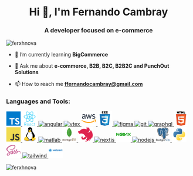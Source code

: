 <h1 align="center">Hi 👋, I'm Fernando Cambray</h1>
<h3 align="center">A developer focused on e-commerce</h3>

<p align="left"> <img src="https://komarev.com/ghpvc/?username=ferxhnova&label=Profile%20views&color=0e75b6&style=flat" alt="ferxhnova" /> </p>

- 🌱 I’m currently learning **BigCommerce**

- 💬 Ask me about **e-commerce, B2B, B2C, B2B2C and PunchOut Solutions**

- 📫 How to reach me **ffernandocambray@gmail.com**
<h3 align="left">Languages and Tools:</h3>
<p align="left">
    <a href="https://www.typescriptlang.org/" target="_blank" rel="noreferrer">
        <img
            src="https://raw.githubusercontent.com/devicons/devicon/master/icons/typescript/typescript-original.svg"
            alt="typescript" width="40" height="40" />
    </a>
    <a href="https://reactjs.org/" target="_blank" rel="noreferrer">
        <img
            src="https://raw.githubusercontent.com/devicons/devicon/master/icons/react/react-original-wordmark.svg"
            alt="react" width="40" height="40" />
    </a>
    <a href="https://angular.io" target="_blank" rel="noreferrer">
        <img src="https://angular.io/assets/images/logos/angular/angular.svg" alt="angular"
            width="40" height="40" />
    </a>
    <a href="https://vtex.com/" target="_blank" rel="noreferrer">
        <img
            src="https://upload.wikimedia.org/wikipedia/commons/thumb/a/a9/VTEX_Logo.svg/305px-VTEX_Logo.svg.png"
            alt="vtex" height="40" />
    </a>
    <a href="https://aws.amazon.com" target="_blank" rel="noreferrer">
        <img
            src="https://raw.githubusercontent.com/devicons/devicon/master/icons/amazonwebservices/amazonwebservices-original-wordmark.svg"
            alt="aws" width="40" height="40" />
    </a>
    <a href="https://www.w3schools.com/css/" target="_blank" rel="noreferrer">
        <img
            src="https://raw.githubusercontent.com/devicons/devicon/master/icons/css3/css3-original-wordmark.svg"
            alt="css3" width="40" height="40" />
    </a>
    <a href="https://www.figma.com/" target="_blank" rel="noreferrer">
        <img src="https://www.vectorlogo.zone/logos/figma/figma-icon.svg" alt="figma" width="40"
            height="40" />
    </a>
    <a href="https://git-scm.com/" target="_blank" rel="noreferrer">
        <img src="https://www.vectorlogo.zone/logos/git-scm/git-scm-icon.svg" alt="git" width="40"
            height="40" />
    </a>
    <a href="https://graphql.org" target="_blank" rel="noreferrer">
        <img src="https://www.vectorlogo.zone/logos/graphql/graphql-icon.svg" alt="graphql"
            width="40" height="40" />
    </a>
    <a href="https://www.w3.org/html/" target="_blank" rel="noreferrer">
        <img
            src="https://raw.githubusercontent.com/devicons/devicon/master/icons/html5/html5-original-wordmark.svg"
            alt="html5" width="40" height="40" />
    </a>
    <a href="https://developer.mozilla.org/en-US/docs/Web/JavaScript" target="_blank"
        rel="noreferrer">
        <img
            src="https://raw.githubusercontent.com/devicons/devicon/master/icons/javascript/javascript-original.svg"
            alt="javascript" width="40" height="40" />
    </a>
    <a href="https://www.linux.org/" target="_blank" rel="noreferrer">
        <img
            src="https://raw.githubusercontent.com/devicons/devicon/master/icons/linux/linux-original.svg"
            alt="linux" width="40" height="40" />
    </a>
    <a href="https://www.mathworks.com/" target="_blank" rel="noreferrer">
        <img src="https://upload.wikimedia.org/wikipedia/commons/2/21/Matlab_Logo.png" alt="matlab"
            width="40" height="40" />
    </a>
    <a href="https://www.mongodb.com/" target="_blank" rel="noreferrer">
        <img
            src="https://raw.githubusercontent.com/devicons/devicon/master/icons/mongodb/mongodb-original-wordmark.svg"
            alt="mongodb" width="40" height="40" />
    </a>
    <a href="https://nestjs.com/" target="_blank" rel="noreferrer">
        <img
            src="https://raw.githubusercontent.com/devicons/devicon/master/icons/nestjs/nestjs-plain.svg"
            alt="nestjs" width="40" height="40" />
    </a>
    <a href="https://nextjs.org/" target="_blank" rel="noreferrer">
        <img src="https://d2nir1j4sou8ez.cloudfront.net/wp-content/uploads/2021/12/nextjs-boilerplate-logo.png" alt="nextjs" width="40"
            height="40" />
    </a>
    <a href="https://www.nginx.com" target="_blank" rel="noreferrer">
        <img
            src="https://raw.githubusercontent.com/devicons/devicon/master/icons/nginx/nginx-original.svg"
            alt="nginx" width="40" height="40" />
    </a>
    <a href="https://nodejs.org" target="_blank" rel="noreferrer">
        <img
            src="https://encrypted-tbn0.gstatic.com/images?q=tbn:ANd9GcTx1E0BAvvWmyuAqWjpE7uJA2QD3kiMZStHIbi7RnXrSg&s"
            alt="nodejs" width="40" height="40" />
    </a>
    <a href="https://www.postgresql.org" target="_blank" rel="noreferrer">
        <img
            src="https://raw.githubusercontent.com/devicons/devicon/master/icons/postgresql/postgresql-original-wordmark.svg"
            alt="postgresql" width="40" height="40" />
    </a>
    <a href="https://www.python.org" target="_blank" rel="noreferrer">
        <img
            src="https://raw.githubusercontent.com/devicons/devicon/master/icons/python/python-original.svg"
            alt="python" width="40" height="40" />
    </a>
    <a href="https://sass-lang.com" target="_blank" rel="noreferrer">
        <img
            src="https://raw.githubusercontent.com/devicons/devicon/master/icons/sass/sass-original.svg"
            alt="sass" width="40" height="40" />
    </a>
    <a href="https://tailwindcss.com/" target="_blank" rel="noreferrer">
        <img src="https://www.vectorlogo.zone/logos/tailwindcss/tailwindcss-icon.svg" alt="tailwind"
            width="40" height="40" />
    </a>
    <a href="https://webpack.js.org" target="_blank" rel="noreferrer">
        <img
            src="https://raw.githubusercontent.com/devicons/devicon/d00d0969292a6569d45b06d3f350f463a0107b0d/icons/webpack/webpack-original-wordmark.svg"
            alt="webpack" width="40" height="40" />
    </a>
</p>

<p><img align="center" src="https://github-readme-stats.vercel.app/api/top-langs?username=ferxhnova&show_icons=true&locale=en&layout=compact" alt="ferxhnova" /></p>
